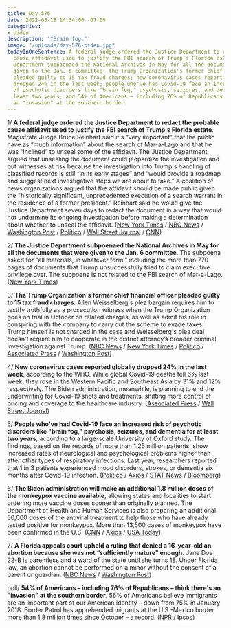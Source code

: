 ```yaml
---
title: Day 576
date: 2022-08-18 14:34:00 -07:00
categories:
- biden
description: '"Brain fog."'
image: "/uploads/day-576-biden.jpg"
todayInOneSentence: A federal judge ordered the Justice Department to redact the probable
  cause affidavit used to justify the FBI search of Trump's Florida estate; the Justice
  Department subpoenaed the National Archives in May for all the documents that were
  given to the Jan. 6 committee; the Trump Organization's former chief financial officer
  pleaded guilty to 15 tax fraud charges; new coronavirus cases reported globally
  dropped 24% in the last week; people who've had Covid-19 face an increased risk
  of psychotic disorders like "brain fog," psychosis, seizures, and dementia for at
  least two years; and 54% of Americans – including 76% of Republicans – think there's
  an "invasion" at the southern border.
---
```


1/ **A federal judge ordered the Justice Department to redact the probable cause affidavit used to justify the FBI search of Trump's Florida estate**. Magistrate Judge Bruce Reinhart said it's “very important” that the public have as “much information” about the search of Mar-a-Lago and that he was “inclined” to unseal some of the affidavit. The Justice Department argued that unsealing the document could jeopardize the investigation and put witnesses at risk because the investigation into Trump's handling of classified records is still “in its early stages” and “would provide a roadmap and suggest next investigative steps we are about to take.” A coalition of news organizations argued that the affidavit should be made public given the "historically significant, unprecedented execution of a search warrant in the residence of a former president.” Reinhart said he would give the Justice Department seven days to redact the document in a way that would not undermine its ongoing investigation before making a determination about whether to unseal the affidavit. ([New York Times](https://www.nytimes.com/2022/08/18/us/politics/trump-fbi-affidavit-warrant.html) / [NBC News](https://www.nbcnews.com/politics/donald-trump/judge-orders-portions-mar-lago-search-affidavit-unsealed-rcna43688) / [Washington Post](https://www.washingtonpost.com/national-security/2022/08/18/trump-mar-a-lago-affidavit/) / [Politico](https://www.politico.com/news/2022/08/18/doj-battles-to-keep-warrant-details-secret-00052669) / [Wall Street Journal](https://www.wsj.com/articles/federal-judge-to-consider-unsealing-affidavit-that-led-to-mar-a-lago-search-11660819623?mod=breakingnews) / [CNN](https://www.cnn.com/politics/live-news/mar-a-lago-fbi-search-warrant-hearing/index.html))

2/ **The Justice Department subpoenaed the National Archives in May for all the documents that were given to the Jan. 6 committee**. The subpoena asked for "all materials, in whatever form," including the more than 770 pages of documents that Trump unsuccessfully tried to claim executive privilege over. The subpoena is not related to the FBI search of Mar-a-Lago. ([New York Times](https://www.nytimes.com/2022/08/17/us/politics/jan-6-grand-jury-subpoena.html))

3/ **The Trump Organization's former chief financial officer pleaded guilty to 15 tax fraud charges**. Allen Weisselberg's plea bargain requires him to testify truthfully as a prosecution witness when the Trump Organization goes on trial in October on related charges, as well as admit his role in conspiring with the company to carry out the scheme to evade taxes. Trump himself is not charged in the case and Weisselberg's plea deal doesn't require him to cooperate in the district attorney’s broader criminal investigation against Trump. ([NBC News](https://www.nbcnews.com/politics/donald-trump/ex-trump-org-cfo-weisselberg-expected-plead-guilty-cooperate-company-t-rcna43679) / [New York Times](https://www.nytimes.com/2022/08/18/nyregion/weisselberg-trump-guilty-plea.html) / [Politico](https://www.politico.com/news/2022/08/18/top-trump-executive-pleads-guilty-to-fraud-in-new-york-00052638) / [Associated Press](https://apnews.com/article/allen-weisselberg-trump-cfo-plea-deal-e36dbd47ee3b0323e1fa102117718011) / [Washington Post](https://www.washingtonpost.com/nation/2022/08/18/weisselberg-trump-guilty-plea/))

4/ **New coronavirus cases reported globally dropped 24% in the last week**, according to the WHO. While global Covid-19 deaths fell 6% last week, they rose in the Western Pacific and Southeast Asia by 31% and 12% respectively. The Biden administration, meanwhile, is planning to end the underwriting for Covid-19 shots and treatments, shifting more control of pricing and coverage to the healthcare industry. ([Associated Press](https://apnews.com/article/covid-health-united-nations-world-organization-58422421ac4a2cfa459295d571783756) / [Wall Street Journal](https://www.wsj.com/articles/biden-administration-plans-for-end-of-covid-19-shot-treatment-coverage-11660838418?mod=hp_lead_pos4))

5/ **People who've had Covid-19 face an increased risk of psychotic disorders like "brain fog," psychosis, seizures, and dementia for at least two years**, according to a large-scale University of Oxford study. The findings, based on the records of more than 1.25 million patients, show increased rates of neurological and psychological problems higher than after other types of respiratory infections. Last year, researchers reported that 1 in 3 patients experienced mood disorders, strokes, or dementia six months after Covid-19 infection. ([Politico](https://www.politico.eu/article/covid-impair-brain-function-dementia-psychosis-anxiety-depression-large-study/) / [Axios](https://www.axios.com/2022/08/18/covid-brain-fog-dementia-risks-long-term-study) / [STAT News](https://www.statnews.com/2022/08/17/risk-of-brain-fog-and-other-conditions-persists-up-to-two-years-after-covid-infection/) / [Bloomberg](https://www.bloomberg.com/news/articles/2022-08-17/covid-s-harmful-effects-on-the-brain-reverberate-years-later?sref=MIBMEEoj))

6/ **The Biden administration will make an additional 1.8 million doses of the monkeypox vaccine available**, allowing states and localities to start ordering more vaccine doses sooner than originally planned. The Department of Health and Human Services is also preparing an additional 50,000 doses of the antiviral treatment to help those who have already tested positive for monkeypox. More than 13,500 cases of monkeypox have been confirmed in the U.S. ([CNN](https://www.cnn.com/2022/08/18/politics/monkeypox-vaccine-response-biden-administration/index.html) / [Axios](https://www.axios.com/2022/08/18/monkeypox-vaccine-distribution-new-doses) / [USA Today](https://www.usatoday.com/story/news/health/2022/08/18/monkeypox-vaccine-biden/10356080002/))

7/ **A Florida appeals court upheld a ruling that denied a 16-year-old an abortion because she was not “sufficiently mature" enough**. Jane Doe 22-B is parentless and a ward of the state until she turns 18. Under Florida law, an abortion cannot be performed on a minor without the consent of a parent or guardian. ([NBC News](https://www.nbcnews.com/news/us-news/florida-court-says-teen-not-mature-enough-abortion-rcna43344) / [Washington Post](https://www.washingtonpost.com/nation/2022/08/17/florida-teen-abortion-denied-mature/))

poll/ **54% of Americans – including 76% of Republicans – think there's an "invasion" at the southern border**. 56% of Americans believe immigrants are an important part of our American identity – down from 75% in January 2018. Border Patrol has apprehended migrants at the U.S.-Mexico border more than 1.8 million times since October – a record. ([NPR](https://www.npr.org/2022/08/18/1117953720/a-majority-of-americans-see-an-invasion-at-the-southern-border-npr-poll-finds) / [Ipsos](https://www.ipsos.com/en-us/news-polls/npr-immigration-perceptions-august-2022))